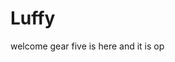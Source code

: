 # Luffy
welcome
gear five is here and it is op 
 
 
     
  
           
                                
                                        
                                                     
                                                                      
                                             
                                        
                         
             
      
 
